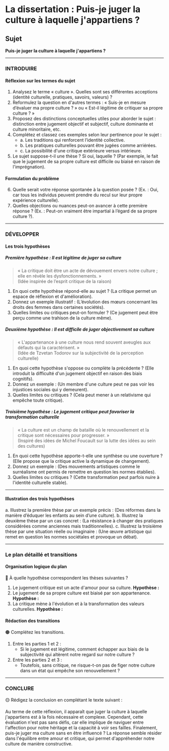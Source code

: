 # La dissertation : Puis-je juger la culture à laquelle j'appartiens ?

## Sujet
**Puis-je juger la culture à laquelle j'appartiens ?**

---

### INTRODUIRE

#### Réflexion sur les termes du sujet

1. Analysez le terme « culture ». Quelles sont ses différentes acceptions (identité culturelle, pratiques, savoirs, valeurs) ?
2. Reformulez la question en d'autres termes : « Suis-je en mesure d’évaluer ma propre culture ? » ou « Est-il légitime de critiquer sa propre culture ? »
3. Proposez des distinctions conceptuelles utiles pour aborder le sujet : distinction entre jugement objectif et subjectif, culture dominante et culture minoritaire, etc.
4. Complétez et classez ces exemples selon leur pertinence pour le sujet : 
   - a. Les traditions qui renforcent l’identité collective.
   - b. Les pratiques culturelles pouvant être jugées comme arriérées.
   - c. La possibilité d'une critique extérieure versus intérieure.
5. Le sujet suppose-t-il une thèse ? Si oui, laquelle ? (Par exemple, le fait que le jugement de sa propre culture est difficile ou biaisé en raison de l'imprégnation).

#### Formulation du problème

6. Quelle serait votre réponse spontanée à la question posée ? (Ex. : Oui, car tous les individus peuvent prendre du recul sur leur propre expérience culturelle).
7. Quelles objections ou nuances peut-on avancer à cette première réponse ? (Ex. : Peut-on vraiment être impartial à l’égard de sa propre culture ?).

---

### DÉVELOPPER

#### Les trois hypothèses

##### Première hypothèse : Il est légitime de juger sa culture

> « La critique doit être un acte de dévouement envers notre culture ; elle en révèle les dysfonctionnements. »  
> (Idée inspirée de l’esprit critique de la raison)

1. En quoi cette hypothèse répond-elle au sujet ? (La critique permet un espace de réflexion et d'amélioration).
2. Donnez un exemple illustratif : (L’évolution des mœurs concernant les droits des femmes dans certaines sociétés).
3. Quelles limites ou critiques peut-on formuler ? (Ce jugement peut être perçu comme une trahison de la culture même).

##### Deuxième hypothèse : Il est difficile de juger objectivement sa culture

> « L'appartenance à une culture nous rend souvent aveugles aux défauts qui la caractérisent. »  
> (Idée de Tzvetan Todorov sur la subjectivité de la perception culturelle)

1. En quoi cette hypothèse s'oppose ou complète la précédente ? (Elle introduit la difficulté d'un jugement objectif en raison des biais cognitifs).
2. Donnez un exemple : (Un membre d'une culture peut ne pas voir les injustices sociales qui y demeurent).
3. Quelles limites ou critiques ? (Cela peut mener à un relativisme qui empêche toute critique).

##### Troisième hypothèse : Le jugement critique peut favoriser la transformation culturelle

> « La culture est un champ de bataille où le renouvellement et la critique sont nécessaires pour progresser. »  
> (Inspiré des idées de Michel Foucault sur la lutte des idées au sein des cultures)

1. En quoi cette hypothèse apporte-t-elle une synthèse ou une ouverture ? (Elle propose que la critique active la dynamique de changement).
2. Donnez un exemple : (Des mouvements artistiques comme le surréalisme ont permis de remettre en question les normes établies).
3. Quelles limites ou critiques ? (Cette transformation peut parfois nuire à l'identité culturelle stable).

---

#### Illustration des trois hypothèses

a. Illustrez la première thèse par un exemple précis : (Des réformes dans la manière d’éduquer les enfants au sein d’une culture).
b. Illustrez la deuxième thèse par un cas concret : (La résistance à changer des pratiques considérées comme anciennes mais traditionnelles).
c. Illustrez la troisième thèse par une situation réelle ou imaginaire : (Une œuvre artistique qui remet en question les normes sociétales et provoque un débat).

---

### Le plan détaillé et transitions

#### Organisation logique du plan

🔴 À quelle hypothèse correspondent les thèses suivantes ?

1. Le jugement critique est un acte d'amour pour sa culture. **Hypothèse :**
2. Le jugement de sa propre culture est biaisé par son appartenance. **Hypothèse :**
3. La critique mène à l'évolution et à la transformation des valeurs culturelles. **Hypothèse :**

#### Rédaction des transitions

🟠 Complétez les transitions.

1. Entre les parties 1 et 2 :  
   - Si le jugement est légitime, comment échapper aux biais de la subjectivité qui altèrent notre regard sur notre culture ?
2. Entre les parties 2 et 3 :  
   - Toutefois, sans critique, ne risque-t-on pas de figer notre culture dans un état qui empêche son renouvellement ?

---

### CONCLURE

🟡 Rédigez la conclusion en complétant le texte suivant :

Au terme de cette réflexion, il apparaît que juger la culture à laquelle j'appartiens est à la fois nécessaire et complexe. Cependant, cette évaluation n'est pas sans défis, car elle implique de naviguer entre l'affection pour notre héritage et la capacité à voir ses failles. Finalement, puis-je juger ma culture sans en être influencé ? La réponse semble résider dans l'équilibre entre amour et critique, qui permet d'appréhender notre culture de manière constructive.